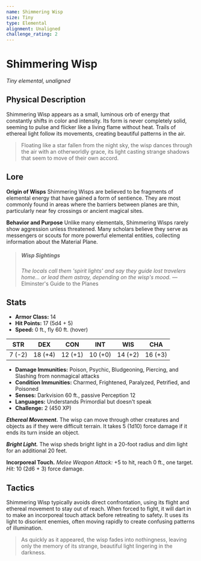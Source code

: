 ```yaml
---
name: Shimmering Wisp
size: Tiny
type: Elemental
alignment: Unaligned
challenge_rating: 2
---
```


# Shimmering Wisp

*Tiny elemental, unaligned*

## Physical Description
Shimmering Wisp appears as a small, luminous orb of energy that constantly shifts in color and intensity. Its form is never completely solid, seeming to pulse and flicker like a living flame without heat. Trails of ethereal light follow its movements, creating beautiful patterns in the air.

> Floating like a star fallen from the night sky, the wisp dances through the air with an otherworldly grace, its light casting strange shadows that seem to move of their own accord.

## Lore
**Origin of Wisps**
Shimmering Wisps are believed to be fragments of elemental energy that have gained a form of sentience. They are most commonly found in areas where the barriers between planes are thin, particularly near fey crossings or ancient magical sites.

**Behavior and Purpose**
Unlike many elementals, Shimmering Wisps rarely show aggression unless threatened. Many scholars believe they serve as messengers or scouts for more powerful elemental entities, collecting information about the Material Plane.

> ##### Wisp Sightings
> *The locals call them 'spirit lights' and say they guide lost travelers home... or lead them astray, depending on the wisp's mood.*
> — Elminster's Guide to the Planes

## Stats

- **Armor Class:** 14
- **Hit Points:** 17 (5d4 + 5)
- **Speed:** 0 ft., fly 60 ft. (hover)

| STR     | DEX     | CON     | INT     | WIS     | CHA     |
|---------|---------|---------|---------|---------|---------|
| 7 (-2) | 18 (+4) | 12 (+1) | 10 (+0) | 14 (+2) | 16 (+3) |

- **Damage Immunities:** Poison, Psychic, Bludgeoning, Piercing, and Slashing from nonmagical attacks
- **Condition Immunities:** Charmed, Frightened, Paralyzed, Petrified, and Poisoned
- **Senses:** Darkvision 60 ft., passive Perception 12
- **Languages:** Understands Primordial but doesn't speak
- **Challenge:** 2 (450 XP)

***Ethereal Movement.*** The wisp can move through other creatures and objects as if they were difficult terrain. It takes 5 (1d10) force damage if it ends its turn inside an object.

***Bright Light.*** The wisp sheds bright light in a 20-foot radius and dim light for an additional 20 feet.

**Incorporeal Touch.** *Melee Weapon Attack:* +5 to hit, reach 0 ft., one target. *Hit:* 10 (2d6 + 3) force damage.

## Tactics
Shimmering Wisp typically avoids direct confrontation, using its flight and ethereal movement to stay out of reach. When forced to fight, it will dart in to make an incorporeal touch attack before retreating to safety. It uses its light to disorient enemies, often moving rapidly to create confusing patterns of illumination.

> As quickly as it appeared, the wisp fades into nothingness, leaving only the memory of its strange, beautiful light lingering in the darkness.
